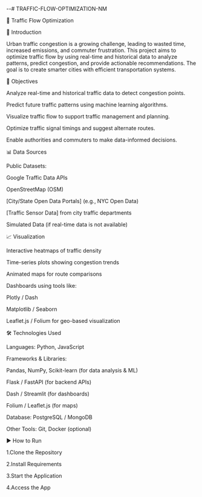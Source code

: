 --# TRAFFIC-FLOW-OPTIMIZATION-NM

🚦 Traffic Flow Optimization


📌 Introduction

Urban traffic congestion is a growing challenge, leading to wasted time, increased emissions, and commuter frustration. This project aims to optimize traffic flow by using real-time and historical data to analyze patterns, predict congestion, and provide actionable recommendations. The goal is to create smarter cities with efficient transportation systems.


🎯 Objectives

Analyze real-time and historical traffic data to detect congestion points.

Predict future traffic patterns using machine learning algorithms.

Visualize traffic flow to support traffic management and planning.

Optimize traffic signal timings and suggest alternate routes.

Enable authorities and commuters to make data-informed decisions.


📊 Data Sources

Public Datasets:

Google Traffic Data APIs

OpenStreetMap (OSM)

[City/State Open Data Portals] (e.g., NYC Open Data)

[Traffic Sensor Data] from city traffic departments

Simulated Data (if real-time data is not available)


📈 Visualization

Interactive heatmaps of traffic density

Time-series plots showing congestion trends

Animated maps for route comparisons

Dashboards using tools like:

Plotly / Dash

Matplotlib / Seaborn

Leaflet.js / Folium for geo-based visualization


🛠 Technologies Used

Languages: Python, JavaScript

Frameworks & Libraries:

Pandas, NumPy, Scikit-learn (for data analysis & ML)

Flask / FastAPI (for backend APIs)

Dash / Streamlit (for dashboards)

Folium / Leaflet.js (for maps)

Database: PostgreSQL / MongoDB

Other Tools: Git, Docker (optional)


▶️ How to Run

1.Clone the Repository

2.Install Requirements

3.Start the Application

4.Access the App
